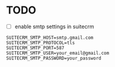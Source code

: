 # TODO

- [ ] enable smtp settings in suitecrm

```
SUITECRM_SMTP_HOST=smtp.gmail.com
SUITECRM_SMTP_PROTOCOL=tls
SUITECRM_SMTP_PORT=587
SUITECRM_SMTP_USER=your_email@gmail.com
SUITECRM_SMTP_PASSWORD=your_password
```

